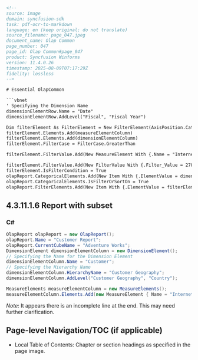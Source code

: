 ```html
<!-- 
source: image
domain: syncfusion-sdk
task: pdf-ocr-to-markdown
language: en (keep original; do not translate)
source_filename: page_047.jpeg
document_name: Olap Common
page_number: 047
page_id: Olap Common#page_047
product: Syncfusion Winforms
version: 11.4.0.26
timestamp: 2025-08-09T07:17:29Z
fidelity: lossless
-->

# Essential OlapCommon

```vbnet
' Specifying the Dimension Name
dimensionElementRow.Name = "Date"
dimensionElementRow.AddLevel("Fiscal", "Fiscal Year")

Dim filterElement As FilterElement = New FilterElement(AxisPosition.Categorical)
filterElement.Elements.Add(measureElementColumn)
filterElement.Elements.Add(dimensionElementColumn)
filterElement.FilterCase = FilterCase.GreaterThan

filterElement.FilterValue.Add(New MeasureElement With {.Name = "Internet Sales Amount", .Visible = True})

filterElement.FilterValue.Add(New FilterValue With {.Filter_Value = 2700000.00})
filterElement.IsFilterCondition = True
olapReport.CategoricalElements.Add(New Item With {.ElementValue = dimensionElementColumn})
olapReport.CategoricalElements.IsFilterOrSortOn = True
olapReport.FilterElements.Add(New Item With {.ElementValue = filterElement})
```

## 4.3.11.1.6 Report with subset

### C#

```csharp
OlapReport olapReport = new OlapReport();
olapReport.Name = "Customer Report";
olapReport.CurrentCubeName = "Adventure Works";
DimensionElement dimensionElementColumn = new DimensionElement();
// Specifying the Name for the Dimension Element
dimensionElementColumn.Name = "Customer";
// Specifying the Hierarchy Name
dimensionElementColumn.HierarchyName = "Customer Geography";
dimensionElementColumn.AddLevel("Customer Geography", "Country");

MeasureElements measureElementColumn = new MeasureElements();
measureElementColumn.Elements.Add(new MeasureElement { Name = "Internet
```


*Note*: It appears there is an incomplete line at the end. This may need further clarification.

## Page-level Navigation/TOC (if applicable)
- Local Table of Contents: Chapter or section headings as specified in the page image.

<!-- tags: [Syncfusion, Winforms, OlapCommon, Report, Filter, C#] keywords: [dimension, hierarchy, filter, internet sales, customer, country, measure element] -->
``` 
